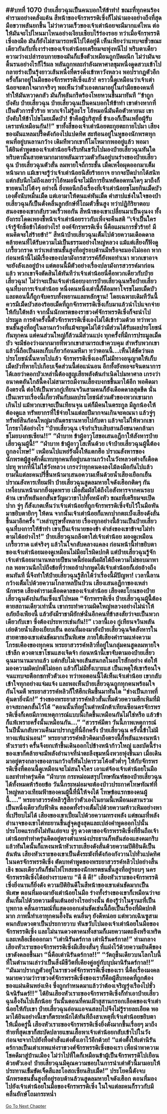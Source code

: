 ##บทที่ 1070 ป๋ายเสี่ยวฉุนเป็นคนบอกให้ข้าทำ!
ขณะที่ทุกคนร้องคำรามอย่างคลั่งแค้น สีหน้าของจักรพรรดิเซิ่งก็ไม่น่ามองอย่างถึงที่สุด มือขวาพลันยกขึ้น ไม่ว่าความเร็วของเจ้าเต่าน้อยจะมีมากแค่ไหน ต่อให้มันจะไปไหนมาไหนอย่างเงียบเชียบไร้ร่องรอย ทว่าเมื่อจักรพรรดิเซิ่งลงมือ มันก็ยังไม่สามารถหนีไปได้อยู่ดี
เห็นเพียงว่าแทบจะชั่วขณะเดียวกันกับที่เงาร่างของเจ้าเต่าน้อยเตรียมจะพุ่งหนีไป พริบตาเดียวความว่างเปล่ารอบกายของมันก็แข็งตัวเหมือนถูกปิดผนึก ไม่ว่ามันจะดิ้นรนอย่างไรก็ไร้ผล พลันถูกพละกำลังมหาศาลขุมหนึ่งดูดสวบเข้าไป กลายร่างเป็นรุ้งยาวเส้นหนึ่งที่ตรงดิ่งเข้าหาวังหลวง พอปรากฏตัวอีกครั้งก็มาอยู่ในมือของจักรพรรดิเซิ่งแล้ว!
คราวนี้ดูเหมือนว่าเจ้าเต่าน้อยจะตกใจมากจริงๆ พอเห็นว่าตัวเองตกมาอยู่ในกำมือของคนที่ทำให้มันหวาดกลัว มันก็พลันกรีดร้องโหยหวนขึ้นมาทันที
“ข้าถูกบังคับ ป๋ายเสี่ยวฉุน ป๋ายเสี่ยวฉุนเป็นคนบอกให้ข้าทำ เขาต่างหากที่เป็นตัวการชั่วร้าย พวกเจ้าไม่รู้อะไร ไอ้หมอนี่มันคือตัวหายนะ เขาบังคับให้ข้าไปขโมยเม็ดบัว! ข้าคือผู้บริสุทธิ์ ข้าเองก็เป็นเหยื่อผู้รับเคราะห์เหมือนกัน!!”
ขาทั้งสี่ของเจ้าเต่าน้อยตะกุยตะกายไปมา เสียงของมันแหลมปรี๊ดดังก้องไปแปดทิศ สะท้อนอยู่ในหูของนักพรตทุกคนที่อยู่บนลานกว้าง
เดิมทีพวกเขาก็โมโหมากพออยู่แล้ว พอมาได้ยินคำพูดของเจ้าเต่าน้อยจึงรีบหันขวับไปมองป๋ายเสี่ยวฉุนทันใด
พริบตานั้นสายตามากมายพลันมารวมตัวกันอยู่บนร่างของป๋ายเสี่ยวฉุน ป๋ายเสี่ยวฉุนตัวสั่น ลมหายใจถี่กระชั้น เม็ดเหงื่อผุดออกมาเต็มหน้าผาก แม้เขาจะรู้ว่าเจ้าเต่าน้อยนิสัยร้ายกาจ ยากจะปิดปากได้สนิท แต่กลับนึกไม่ถึงเลยว่าไอ้หมอนี่จะไม่มีการยืนหยัดอดทนใดๆ มาถึงก็ขายตนไปโต้งๆ อย่างนี้
ยิ่งพอนึกถึงเรื่องที่เจ้าเต่าน้อยขโมยกินเม็ดบัวเองตั้งนับหมื่นเม็ด แต่เอามาให้ตนแค่พันเม็ด คำสาปแช่งในใจของป๋ายเสี่ยวฉุนก็เป็นดั่งคลื่นลูกยักษ์ที่โถมตัวขึ้นสูง ทว่าปฏิกิริยาตอบสนองของเขากลับรวดเร็วพอกัน สีหน้าของเขาเปลี่ยนมาเป็นงุนงง ทั้งยังกระโดดเหยงชี้หน้าเจ้าเต่าน้อยราวกับเพิ่งจะคืนสติ
“เจ้าเป็นใคร เจ้ารู้จักชื่อข้าได้อย่างไร! องค์จักรพรรดิเซิ่ง นี่คือแผนการชั่วร้าย! มีคนคิดจะใส่ร้ายข้า!” สีหน้าป๋ายเสี่ยวฉุนเต็มไปด้วยความเดือดดาลคล้ายคนที่ได้รับความไม่เป็นธรรมอย่างใหญ่หลวง แม้แต่เสียงก็ฟังดูเกรี้ยวกราด
ทว่าเหล่าชนชั้นสูงที่อยู่รอบด้านมีหรือจะมองไม่ออก หากก่อนหน้านี้ไม่มีเรื่องของปลามังกรสวรรค์ก็ยังพอทำเนา พวกเขาอาจจะยังลังเลอยู่บ้าง แต่ตอนนี้มีตัวอย่างเรื่องปลามังกรสวรรค์มาก่อนแล้ว พวกเขาจึงตัดสินได้ทันทีว่าเจ้าเต่าน้อยนี่คือพวกเดียวกับป๋ายเสี่ยวฉุน!
ไม่ว่าจะเป็นเจ้าเต่าน้อยบงการป๋ายเสี่ยวฉุนหรือป๋ายเสี่ยวฉุนที่บงการเจ้าเต่าน้อย หนึ่งคนหนึ่งเต่านี้ก็คือมหาโจรขโมยเม็ดบัว และตอนนี้ก็ถูกจับครบทั้งพยานและหลักฐาน!
โดยเฉพาะเดิมทีวันนี้ควรมีเม็ดบัวสองร้อยเม็ดที่ถูกจักรพรรดิเซิ่งเก็บมาแล้วนำไปแจกจ่ายให้กับใต้หล้า จากนั้นนักพรตของราชวงศ์จักรพรรดิเซิ่งก็จะนำไปประมูล การค้าครั้งนี้ตัวจักรพรรดิเซิ่งเองไม่ได้เข้าร่วมด้วย ทว่าพวกชนชั้นสูงที่อยู่ในลานกว้างที่แม้จะพูดไม่ได้ว่ามีส่วนได้รับผลประโยชน์กันทุกคน แต่คนส่วนใหญ่ก็ล้วนมีส่วนแบ่ง
ทุกครั้งที่มีการประมูลเม็ดบัว จะมีช่องว่างมากมายที่พวกเขาสามารถเข้าควบคุม สำหรับพวกเขาแล้วนี่ถือเป็นผลเก็บเกี่ยวก้อนมหึมา ทว่าตอนนี้...เห็นได้ชัดว่าผลประโยชน์นั้นหายไปแล้ว จักรพรรดิเซิ่งเองก็ไม่มีทางอนุญาตให้เก็บเม็ดบัวที่หายไปเกือบเจ็ดส่วนนี้ต่อแน่นอน อีกทั้งยังพอจะจินตนาการได้เลยว่าดอกบัวเหล่านี้ต้องสูญเสียพลังต้นกำเนิดไปมหาศาล เกรงว่าอนาคตอันใกล้นี้คงไม่สามารถมีงานเลี้ยงบงกชขึ้นมาได้อีก
พอคิดมาถึงตรงนี้ ต่อให้เป็นพวกกู่เทียนจวินสามคนก็ยังเดือดดาลสุดขีด นั่นเป็นเพราะเรื่องนี้เกี่ยวพันกับผลประโยชน์ส่วนตัวของพวกเขามากเกินไป แม้พวกเขาจะเป็นเทียนจุน แต่ก็มีคนในตระกูล มีลูกน้องให้ต้องดูแล ทรัพยากรที่ใช้จ่ายในแต่ละปีมากจนเกินจะคณนา แล้วจู่ๆ ทรัพย์สินก้อนใหญ่มาอันตรธานหายไปกับตา แล้วจะไม่ให้พวกเขาโกรธาได้อย่างไร
“ป๋ายเสี่ยวฉุน เจ้ากำเริบเสิบสานถึงขนาดกล้ามาขโมยบงกชเซียน!!”
“ฝ่าบาท ข้าผู้อาวุโสขอเสนอฎีกาให้สังหารป๋ายเสี่ยวฉุนผู้นี้!”
“ฝ่าบาท ข้าผู้อาวุโสเห็นด้วย เจ้าป๋ายเสี่ยวฉุนผู้นี้ต้องถูกลงโทษ!” เหมือนไปแหย่รังผึ้งให้แตกฮือ ปราณสังหารของนักพรตผู้สูงศักดิ์แทบทุกคนที่อยู่บนลานกว้างในวังหลวงต่างก็เดือดปะทุ หากที่นี่ไม่ใช่วังหลวง เกรงว่าทุกคนคงลงไม้ลงมือกันไปแล้ว
ยามนี้แต่ละคนปรี่ขึ้นหน้ามาเสนอความเห็นด้วยน้ำเสียงเยือกเย็น ปราณสังหารเทียมฟ้า
ป๋ายเสี่ยวฉุนสูดลมหายใจดังเฮือกติดๆ กัน เหงื่อบนหน้าผากยิ่งผุดพราย เมื่อสัมผัสได้ถึงไอสังหารจากคนรอบด้าน เขาก็พลันอกสั่นขวัญผวาชาไปทั้งหนังหัว ขณะที่เตรียมจะเปิดปาก จู่ๆ ก็สังเกตเห็นว่าเจ้าเต่าน้อยที่ถูกจักรพรรดิเซิ่งจับไว้ในมือหันมาขยิบตายิกๆ ให้ตน
จากนั้นเจ้าเต่าน้อยก็แหกปากตะเบ็งเสียงดังลั่นขึ้นมาอีกครั้ง
“เหล่าบุรุษทั้งหลาย เรื่องทุกอย่างนี้ล้วนเป็นป๋ายเสี่ยวฉุนที่บงการให้ข้าทำ เขาเป็นเจ้านายของข้า คำส่งของเขาข้าจะไม่ทำตามได้อย่างไร!”
ป๋ายเสี่ยวฉุนถลึงตาใส่เจ้าเต่าน้อย มองดูเหมือนเกรี้ยวราด แต่จริงๆ แล้วในใจกลับคลางแคลง ก่อนหน้านี้ท่าขยิบตาของเจ้าเต่าน้อยมองดูเหมือนไม่มีอะไรผิดปกติ แต่ป๋ายเสี่ยวฉุนรู้จักเจ้าเต่าน้อยมานานหลายปีขนาดนี้ย่อมสัมผัสได้ถึงความไม่ชอบมาพากล
พอหวนนึกไปถึงข้อที่ว่าพออ้าปากพูดได้เจ้าเต่าน้อยก็เอ่ยอ้างถึงตนทันที นี่จึงทำให้ป๋ายเสี่ยวฉุนรู้สึกได้ว่าเรื่องนี้มีปัญหา!
เวลานี้ลานกว้างเต็มไปด้วยความโกลาหลปั่นป่วน เสียงเสนอฎีกาของเหล่านักพรต เสียงคำรามเดือดดาลของเจ้าเต่าน้อย เสียงตะโกนของป๋ายเสี่ยวฉุนดังปนกันเซ็งแซ่ไปหมด
“จักรพรรดิเซิ่ง ป๋ายเสี่ยวฉุนผู้นี้ต้องตายสถานเดียวเท่านั้น เขากระทำความผิดใหญ่หลวงอย่างไม่น่าให้อภัยถึงเพียงนี้ แล้วยังมีราชาผียักษ์นั่นอีกคนที่ข้าสงสัยว่าจะเป็นพวกเดียวกับเขา ซึ่งต้องประหารเช่นกัน!!” เวลานี้เอง กู่เทียนจวินพลันเอ่ยด้วยน้ำเสียงเยียบเย็น ตอนที่มองมายังป๋ายเสี่ยวฉุนจิตสังหารในสายตาของเขาเด่นชัดมากเป็นพิเศษ
ภายใต้เสียงคำรามแห่งความโกรธเคืองของทุกคน พระยาสวรรค์หลิวที่อยู่ในกลุ่มคนสูดลมหายใจเข้าลึก ดวงตาเขาโชนแสงเจิดจ้า ก่อนหน้านี้เขาจับตามองป๋ายเสี่ยวฉุนมานานมากแล้ว แต่กลับไม่เจอเส้นสนกลในอะไรสักอย่าง ต่อให้มองความผิดปกติไม่ออก แล้วก็ไม่มีทั้งเบาะแส เป็นเหตุให้เขาร้อนใจจนแทบจะตีอกชกหัวตัวเอง ทว่าพอตอนนี้ได้เห็นเจ้าเต่าน้อย เขากลับเข้าใจทุกอย่างแจ่มแจ้ง
และพอเห็นป๋ายเสี่ยวฉุนถูกทุกคนพร้อมใจกันโจมตี พระยาสวรรค์หลิวก็ให้ฮึกเหิมขึ้นมาทันใด
“ช่างเป็นภาพที่คุ้นตายิ่งนัก!” ร่างของพระยาสวรรค์หลิวสั่นเทิ้มด้วยความฮึกเหิมที่มิอาจสะกดกลั้นไว้ได้
“ตอนนั้นที่อยู่ในตำหนักต้าเทียนซือนครจักรพรรดิเซิ่งก็เคยมีภาพเหตุการณ์แบบนี้เกิดขึ้นเหมือนกันไม่ใช่หรือ แล้วข้าก็แพ้เพราะครั้งนั้นเหมือนกัน...”
“สวรรค์มีตา วันนี้ภาพเหตุการณ์ในปีนั้นกลับหวนคืนมาปรากฎที่นี่อีกครั้ง ป๋ายเสี่ยวฉุน ครั้งนี้ข้าไม่มีทางแพ้แน่นอน!” พระยาสวรรค์หลิวคิดมาถึงตรงนี้ก็พลันแหงนหน้าหัวเราะร่า ครั้นจึงยกเท้าขึ้นเดินออกไปข้างหน้าก้าวใหญ่
และบัดนี้ร่างของเขาก็คล้ายจะมีพลังอำนาจที่น่าตะลึงขุมหนึ่งพวยพุ่งขึ้นมา เมื่อเดินมาอยู่ตรงกลางของลานกว้างก็หันไปคารวะโค้งตัวต่ำๆ ให้กับจักรพรรดิเซิ่งที่ตอนนี้ดูเหมือนจะไม่สนใจใคร เอาแต่จ้องเจ้าเต่าน้อยในมือและทำท่าครุ่นคิด
“ฝ่าบาท กระหม่อมสรุปโทษทัณฑ์ของป๋ายเสี่ยวฉุนได้ทั้งหมดห้าร้อยข้อ วันนี้กระหม่อมจะต้องป่าวประกาศโทษทัณฑ์ที่ใหญ่หลวงเทียมฟ้าของคนผู้นี้ที่นี่ให้จงได้ โทษข้อแรกของคนผู้นี้....” พระยาสวรรค์หลิวรู้สึกว่าตัวเองในยามนี้เหมือนผสานรวมเป็นหนึ่งเดียวกับฟ้าดิน ตลอดทั้งร่างเต็มไปด้วยความห้าวเหิมอย่างหาที่เปรียบไม่ได้ เสียงของเขาเปี่ยมไปด้วยความทรงพลัง แต่ขณะที่พลังอำนาจของเขาไต่ทะยานขึ้นสู่จุดสูงสุดและเปล่งคำพูดออกไปนั้น ประโยคแรกยังไม่ทันเอ่ยจบ จู่ๆ ดวงตาของจักรพรรดิเซิ่งที่ยืนถือเจ้าเต่าน้อยทำท่าครุ่นคิดอยู่ตรงตำแหน่งประธานก็พลันส่องแสงคมกริบ แล้วทันใดนั้นก็แหงนหน้าหัวเราะเสียงดังลั่นด้วยความปิติยินดีเป็นล้นพ้น
เสียงหัวเราะของเขาเป็นดั่งระฆังที่ดังก้องกังวานไปทั่วแปดทิศในนครจักรพรรดิเซิ่ง ตัดบทคำพูดของพระยาสวรรค์หลิวไปอย่างสิ้นเชิง ขณะเดียวกันก็ข่มไฟโทสะของนักพรตชนชั้นสูงที่อยู่รอบๆ นครจักรพรรดิเซิ่งได้อย่างราบคาบ
“ดี ดี ดี!” เสียงหัวเราะของจักรพรรดิเซิ่งยิ่งนานก็ยิ่งดัง ความปิติยินดีในสีหน้าของเขาเด่นชัดมากเป็นพิเศษ ตอนที่มองมายังเต่าน้อยในมือ ร่างทั้งร่างของเขาก็เหมือนว่าจะสั่นเทิ้มไปด้วยความตื่นเต้นอย่างไรอย่างนั้น
ต้องรู้ว่าในฐานะที่เป็นบุพกาล คลื่นอารมณ์ที่แสดงออกเด่นชัดเช่นนี้ถือเป็นเรื่องที่ผิดปกติมาก ภาพนี้ทำเอาทุกคนอึ้งงัน คนอื่นๆ ยังดีหน่อย แต่พวกเฉินซูสามคนกลับดวงตาเป็นประกายวาบ หันขวับไปมองเจ้าเต่าน้อยในมือของจักรพรรดิเซิ่ง และไม่นานดวงตาคนทั้งสามก็เผยความตะลึงพรึงเพริดและเหลือเชื่อออกมา
“เต่านิรันดร์กาล เต่านิรันดร์กาล!” ท่ามกลางเสียงหัวเราะของจักรพรรดิเซิ่งมีเสียงสั่นๆ ที่แฝงไว้ด้วยความยินดีของเขาดังคลอขึ้นมา
“นี่คือเต่านิรันดร์กาล!!”
“วัตถุชิ้นเดียวบนโลกใบนี้ที่ในตำนานเล่าว่าเป็นสิ่งมีชีวิตที่เคียงคู่อยู่กับบุปผานิรันดร์กาล!!”
“มันมาปรากฏตัวอยู่ในราชวงศ์จักรพรรดิเซิ่งของเรา นี่คือเรื่องมงคล หมายความว่าราชวงศ์จักรพรรดิเซิ่งของเราก็คือผู้สืบทอดที่ถูกต้องของแผ่นดินหย่งเหิง ซึ่งถูกกำหนดมาแล้วว่าต้องเจริญรุ่งเรืองไปชั่วนิจนิรันดร์!!”
ได้ยินเสียงหัวเราะของจักรพรรดิเซิ่งก็ทำเอาป๋ายเสี่ยวฉุนอึ้งงันไปเล็กน้อย วันนั้นตอนที่คนเฝ้าสุสานกรอกเลือดของเจ้าเต่าน้อยให้กับเขา ป๋ายเสี่ยวฉุนอ่อนแอจนสลบไปจึงไม่รู้รายละเอียด พอมาได้ยินอย่างนี้เขาก็ตระหนักได้ทันทีถึงสาเหตุที่เจ้าเต่าน้อยขยิบตาให้เมื่อครู่นี้
เสียงหัวเราะของจักรพรรดิเซิ่งยิ่งดังมากขึ้นเรื่อยๆ มาถึงท้ายที่สุดเขาก็สะบัดปลายแขนเสื้อพาเจ้าเต่าน้อยกลับเข้าไปในวัง ก่อนจะจากไปยังทิ้งคำสั่งแต่งตั้งเอาไว้อีกด้วย!
“แต่งตั้งให้เต่านิรันดร์กาลเป็นเต่าเทพแห่งราชวงศ์จักรพรรดิเซิ่งของเรา เพื่อนำพาความโชคดีมาสู่บ้านเมือง ไม่ว่าไปที่ใดก็เหมือนข้าผู้เป็นจักรพรรดิไปเยือนด้วยตัวเอง! ป๋ายเสี่ยวฉุนมีคุณความชอบในการนำเต่าตัวนี้มามอบให้ ประทานเข็มขัดเจ็ดสีและโอสถเซียนสิบเม็ด!” ประโยคนี้ดังจบ นักพรตชนชั้นสูงที่อยู่รอบด้านล้วนสูดลมหายใจดังเฮือก ตอนที่มองไปยังเจ้าเต่าน้อยในมือของจักรพรรดิเซิ่ง ในใจแต่ละคนก็ราวกับมีคลื่นยักษ์โถมกระหน่ำ
------


[Go To Next Chapter]( ./43.md)